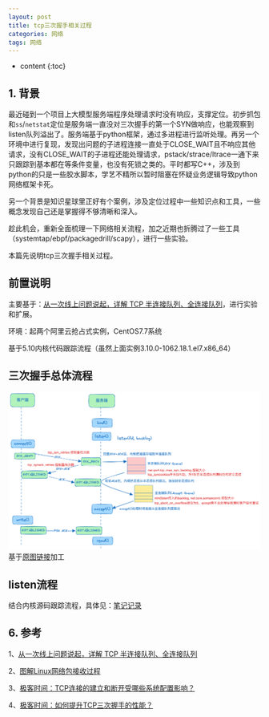 ```yaml
---
layout: post
title: tcp三次握手相关过程
categories: 网络
tags: 网络
---
```


* content
{:toc}





## 1. 背景

最近碰到一个项目上大模型服务端程序处理请求时没有响应，支撑定位。初步抓包和`ss`/`netstat`定位是服务端一直没对三次握手的第一个SYN做响应，也能观察到listen队列溢出了。服务端基于python框架，通过多进程进行监听处理。再另一个环境中进行复现，发现出问题的子进程连接一直处于CLOSE_WAIT且不响应其他请求，没有CLOSE_WAIT的子进程还能处理请求，pstack/strace/ltrace一通下来只跟踪到基本都在等条件变量，也没有死锁之类的。平时都写C++，涉及到python的只是一些胶水脚本，学艺不精所以暂时阻塞在怀疑业务逻辑导致python网络框架卡死。

另一个背景是知识星球里正好有个案例，涉及定位过程中一些知识点和工具，一些概念发现自己还是掌握得不够清晰和深入。

趁此机会，重新全面梳理一下网络相关流程，加之近期也折腾过了一些工具（systemtap/ebpf/packagedrill/scapy），进行一些实验。

本篇先说明tcp三次握手相关过程。

## 前置说明

主要基于：[从一次线上问题说起，详解 TCP 半连接队列、全连接队列](https://mp.weixin.qq.com/s/YpSlU1yaowTs-pF6R43hMw?poc_token=HKCgSGaji2dgAtvVc7gzTQykh3Aw6neDWcojHyB8)，进行实验和扩展。

环境：起两个阿里云抢占式实例，CentOS7.7系统

基于5.10内核代码跟踪流程（虽然上面实例3.10.0-1062.18.1.el7.x86_64）

## 三次握手总体流程

![TCP三次握手及相关控制参数](/images/tcp-connect.png)  
基于[原图链接](https://mp.weixin.qq.com/s/YpSlU1yaowTs-pF6R43hMw?poc_token=HKCgSGaji2dgAtvVc7gzTQykh3Aw6neDWcojHyB8)加工

<!-- `netstat -s | grep "SYNs to LISTEN"` 给出的是队列溢出导致 SYN 被丢弃的个数

```sh
[root@rabbitmq1 ~]# netstat -s | grep -i "listen"
    4794 times the listen queue of a socket overflowed
    4794 SYNs to LISTEN sockets dropped
```


client                      server
发SYN
`SYN_SENT`              收到后状态：`SYN_RECV`
                   内核把连接存储到半连接队列(SYN Queue)
                     向client回复 SYN+ACK
收到后回复ACK
变成`ESTABLISHED`   收到ACK后，内核把连接从半连接队列取出，添加到全连接队列(Accept Queue)
                        变`ESTABLISHED`
                    `accept()`处理，将连接从全连接队列取出


回完syn+ack再收到ack完成3次握手才是放到全连接，服务端收到syn -> 放半连接队列 -> 回syn+ack，半连接长度配置`net.ipv4.tcp_max_syn_backlog`、`net.core.somaxconn`

实验：
1、服务端
 python -m http.server (起8000端口)
2、客户端
 curl ip:8000
3、ltrace -p 跟踪服务进程

服务端

```sh
# 本地curl一下后，看8000端口的连接
[root@localhost ~]# curl 172.13.133.51:8000; ss -antp|grep 8000
State Recv-Q Send-Q              Local Address:Port        Peer Address:Port Process
LISTEN    0      5                     0.0.0.0:8000                 0.0.0.0:*     users:(("python",pid=3759,fd=3))
TIME-WAIT 0      0               172.13.133.51:8000           172.13.133.51:55082
```

ss -antp|grep 8000

对于 LISTEN 状态的 socket
    Recv-Q：当前全连接队列的大小，即已完成三次握手等待应用程序 accept() 的 TCP 链接
    Send-Q：全连接队列的最大长度，即全连接队列的大小
对于非 LISTEN 状态的 socket
    Recv-Q：已收到但未被应用程序读取的字节数
    Send-Q：已发送但未收到确认的字节数

代码位置：`tcp_diag_get_info`(linux-3.10.62\net\ipv4\tcp_diag.c)

```sh
[root@rabbitmq1 ~]# netstat -anpt| head -n10
Active Internet connections (servers and established)
Proto Recv-Q Send-Q Local Address           Foreign Address         State       PID/Program name    
tcp        0      0 0.0.0.0:8555            0.0.0.0:*               LISTEN      9366/./MediaDataNod 
tcp        0      0 0.0.0.0:38060           0.0.0.0:*               LISTEN      30029/./DBHAServer6 
tcp        0      0 0.0.0.0:9100            0.0.0.0:*               LISTEN      21680/./MediaMTS    
tcp        0      0 192.168.132.226:42390   192.168.132.227:60010   ESTABLISHED 7226/./StorageDataN 
tcp        0      0 192.168.132.226:60010   192.168.132.226:58071   ESTABLISHED 12026/Datanode
```

* TCP 全连接队列的最大长度：由 min(somaxconn, backlog) 控制 (**全连接？还是半连接？**，Q:设置的是全连接，accept 队列)
net.core.somaxconn
backlog 是 TCP 协议中 listen 函数的参数之一，即 int listen(int sockfd, int backlog) 函数中的 backlog 大小。在 Golang 中，listen 的 backlog 参数使用的是 /proc/sys/net/core/somaxconn 文件中的值

代码位置：`__sys_listen`，\linux-5.10.176\net\socket.c
（Linux的系统调用在内核中的入口函数都是 `sys_xxx` ，但是如果我们拿着内核源码去搜索的话，就会发现根本找不到 `sys_xxx` 的函数定义，这是因为Linux的系统调用对应的函数全部都是由 `SYSCALL_DEFINE` 相关的宏来定义的。） -->

## listen流程

结合内核源码跟踪流程，具体见：[笔记记录](https://github.com/xiaodongQ/devNoteBackup/blob/master/%E5%90%84%E5%88%86%E7%B1%BB%E8%AE%B0%E5%BD%95/Linux%E5%86%85%E6%A0%B8%E5%AD%A6%E4%B9%A0%E7%AC%94%E8%AE%B0.md)

## 6. 参考

1、[从一次线上问题说起，详解 TCP 半连接队列、全连接队列](https://mp.weixin.qq.com/s/YpSlU1yaowTs-pF6R43hMw?poc_token=HKCgSGaji2dgAtvVc7gzTQykh3Aw6neDWcojHyB8)

2、[图解Linux网络包接收过程](https://mp.weixin.qq.com/s?__biz=MjM5Njg5NDgwNA==&mid=2247484058&idx=1&sn=a2621bc27c74b313528eefbc81ee8c0f&chksm=a6e303a191948ab7d06e574661a905ddb1fae4a5d9eb1d2be9f1c44491c19a82d95957a0ffb6&scene=178&cur_album_id=1532487451997454337#rd)

3、[极客时间：TCP连接的建立和断开受哪些系统配置影响？](https://time.geekbang.org/column/article/284912)

4、[极客时间：如何提升TCP三次握手的性能？](https://time.geekbang.org/column/article/237612)